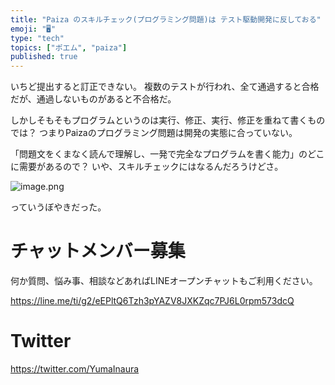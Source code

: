 ```yaml
---
title: "Paiza のスキルチェック(プログラミング問題)は テスト駆動開発に反しておる"
emoji: "🖥"
type: "tech"
topics: ["ポエム", "paiza"]
published: true
---
```


いちど提出すると訂正できない。
複数のテストが行われ、全て通過すると合格だが、通過しないものがあると不合格だ。

しかしそもそもプログラムというのは実行、修正、実行、修正を重ねて書くものでは？
つまりPaizaのプログラミング問題は開発の実態に合っていない。

「問題文をくまなく読んで理解し、一発で完全なプログラムを書く能力」のどこに需要があるので？
いや、スキルチェックにはなるんだろうけどさ。

![image.png](https://qiita-image-store.s3.ap-northeast-1.amazonaws.com/0/89618/6b88f138-37e3-1bdd-5bea-17bf47d3a8c2.png)

っていうぼやきだった。

<!-- Update From Qiita API -->

# チャットメンバー募集


何か質問、悩み事、相談などあればLINEオープンチャットもご利用ください。

https://line.me/ti/g2/eEPltQ6Tzh3pYAZV8JXKZqc7PJ6L0rpm573dcQ





# Twitter


https://twitter.com/YumaInaura


<!-- Update From Qiita API -->


